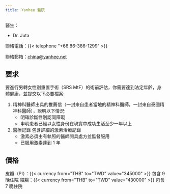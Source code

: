 ```yaml
---
title: Yanhee 醫院
---
```


醫生：
- Dr. Juta

聯絡電話：{{< telephone "+66 86-386-1299" >}}

聯絡郵箱：<china@yanhee.net>

## 要求

要進行男轉女性別重置手術（SRS MtF）的術前評估，你需要達到法定年齡，身體健康，並提交以下必要檔案:

1. 精神科醫師出具的推薦信（一封來自患者當地的精神科醫師，一封來自泰國精神科醫師），說明以下情況:
    - 明確診斷性別認同障礙
    - 申明患者已經以女性身份在現實中成功生活至少一年以上
1. 醫療記錄 包含詳細的激素治療記錄
    - 激素必須由有執照的醫師開具處方並監督服用
    - 已服用激素達到 1 年

## 價格

皮瓣（PI）：{{< currency from="THB" to="TWD" value="345000" >}} 包含 9 晚住院
結腸：{{< currency from="THB" to="TWD" value="430000" >}} 包含 7 晚住院
